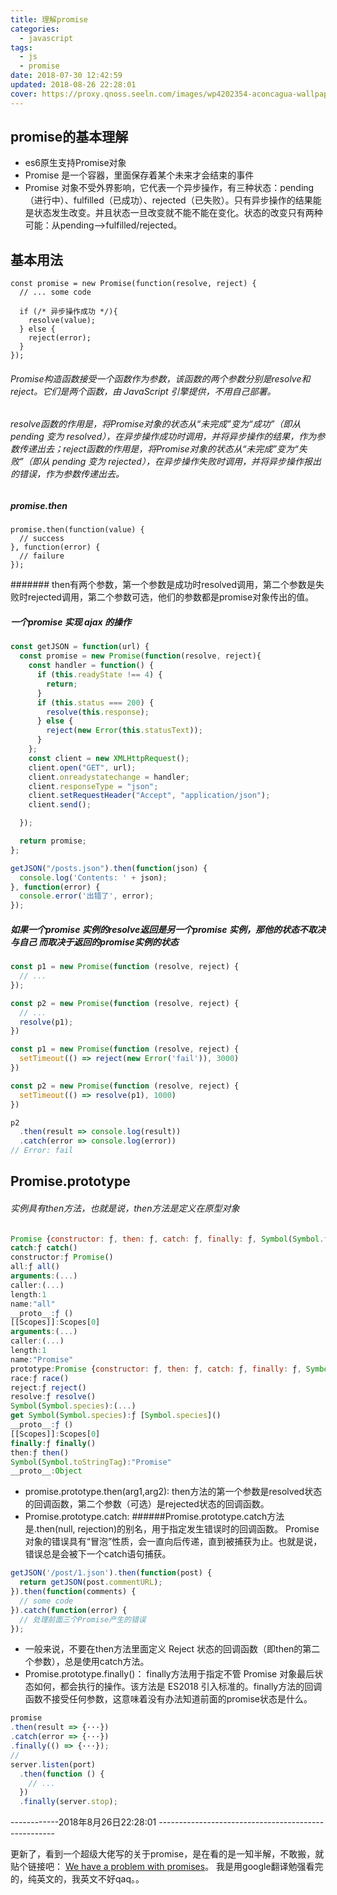 ```yaml
---
title: 理解promise
categories:
  - javascript
tags:
  - js
  - promise
date: 2018-07-30 12:42:59
updated: 2018-08-26 22:28:01
cover: https://proxy.qnoss.seeln.com/images/wp4202354-aconcagua-wallpapers.jpg
---
```

## promise的基本理解
- es6原生支持Promise对象
- Promise 是一个容器，里面保存着某个未来才会结束的事件
- Promise 对象不受外界影响，它代表一个异步操作，有三种状态：pending（进行中）、fulfilled（已成功）、rejected（已失败）。只有异步操作的结果能是状态发生改变。并且状态一旦改变就不能不能在变化。状态的改变只有两种可能：从pending——>fulfilled/rejected。
	
## 基本用法
```
const promise = new Promise(function(resolve, reject) {
  // ... some code

  if (/* 异步操作成功 */){
    resolve(value);
  } else {
    reject(error);
  }
});
```
###### Promise构造函数接受一个函数作为参数，该函数的两个参数分别是resolve和reject。它们是两个函数，由 JavaScript 引擎提供，不用自己部署。
###### resolve函数的作用是，将Promise对象的状态从“未完成”变为“成功”（即从 pending 变为 resolved），在异步操作成功时调用，并将异步操作的结果，作为参数传递出去；reject函数的作用是，将Promise对象的状态从“未完成”变为“失败”（即从 pending 变为 rejected），在异步操作失败时调用，并将异步操作报出的错误，作为参数传递出去。
	
    	
        
##### promise.then
```
promise.then(function(value) {
  // success
}, function(error) {
  // failure
});
```
####### then有两个参数，第一个参数是成功时resolved调用，第二个参数是失败时rejected调用，第二个参数可选，他们的参数都是promise对象传出的值。

##### 一个promise 实现 ajax 的操作
```js
const getJSON = function(url) {
  const promise = new Promise(function(resolve, reject){
    const handler = function() {
      if (this.readyState !== 4) {
        return;
      }
      if (this.status === 200) {
        resolve(this.response);
      } else {
        reject(new Error(this.statusText));
      }
    };
    const client = new XMLHttpRequest();
    client.open("GET", url);
    client.onreadystatechange = handler;
    client.responseType = "json";
    client.setRequestHeader("Accept", "application/json");
    client.send();

  });

  return promise;
};

getJSON("/posts.json").then(function(json) {
  console.log('Contents: ' + json);
}, function(error) {
  console.error('出错了', error);
});
```
##### 如果一个promise 实例的resolve返回是另一个promise 实例，那他的状态不取决与自己 而取决于返回的promise实例的状态
```js
const p1 = new Promise(function (resolve, reject) {
  // ...
});

const p2 = new Promise(function (resolve, reject) {
  // ...
  resolve(p1);
})
```
```js
const p1 = new Promise(function (resolve, reject) {
  setTimeout(() => reject(new Error('fail')), 3000)
})

const p2 = new Promise(function (resolve, reject) {
  setTimeout(() => resolve(p1), 1000)
})

p2
  .then(result => console.log(result))
  .catch(error => console.log(error))
// Error: fail
```
<!--more-->
## Promise.prototype
###### 实例具有then方法，也就是说，then方法是定义在原型对象
```js
Promise {constructor: ƒ, then: ƒ, catch: ƒ, finally: ƒ, Symbol(Symbol.toStringTag): "Promise"}
catch:ƒ catch()
constructor:ƒ Promise()
all:ƒ all()
arguments:(...)
caller:(...)
length:1
name:"all"
__proto__:ƒ ()
[[Scopes]]:Scopes[0]
arguments:(...)
caller:(...)
length:1
name:"Promise"
prototype:Promise {constructor: ƒ, then: ƒ, catch: ƒ, finally: ƒ, Symbol(Symbol.toStringTag): "Promise"}
race:ƒ race()
reject:ƒ reject()
resolve:ƒ resolve()
Symbol(Symbol.species):(...)
get Symbol(Symbol.species):ƒ [Symbol.species]()
__proto__:ƒ ()
[[Scopes]]:Scopes[0]
finally:ƒ finally()
then:ƒ then()
Symbol(Symbol.toStringTag):"Promise"
__proto__:Object
```
- promise.prototype.then(arg1,arg2):
then方法的第一个参数是resolved状态的回调函数，第二个参数（可选）是rejected状态的回调函数。
- Promise.prototype.catch:
######Promise.prototype.catch方法是.then(null, rejection)的别名，用于指定发生错误时的回调函数。
Promise 对象的错误具有“冒泡”性质，会一直向后传递，直到被捕获为止。也就是说，错误总是会被下一个catch语句捕获。
```js
getJSON('/post/1.json').then(function(post) {
  return getJSON(post.commentURL);
}).then(function(comments) {
  // some code
}).catch(function(error) {
  // 处理前面三个Promise产生的错误
});
```
- 一般来说，不要在then方法里面定义 Reject 状态的回调函数（即then的第二个参数），总是使用catch方法。
- Promise.prototype.finally()：
 finally方法用于指定不管 Promise 对象最后状态如何，都会执行的操作。该方法是 ES2018 引入标准的。finally方法的回调函数不接受任何参数，这意味着没有办法知道前面的promise状态是什么。
```js
promise
.then(result => {···})
.catch(error => {···})
.finally(() => {···});
//
server.listen(port)
  .then(function () {
    // ...
  })
  .finally(server.stop);
 ```
------------2018年8月26日22:28:01 ----------------------------------------------------

更新了，看到一个超级大佬写的关于promise，是在看的是一知半解，不敢搬，就贴个链接吧：
[We have a problem with promises](https://pouchdb.com/2015/05/18/we-have-a-problem-with-promises.html)。 我是用google翻译勉强看完的，纯英文的，我英文不好qaq。。